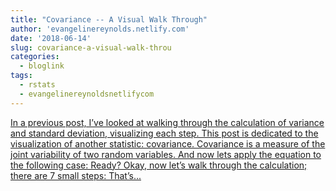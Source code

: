 ```yaml
---
title: "Covariance -- A Visual Walk Through"
author: 'evangelinereynolds.netlify.com'
date: '2018-06-14'
slug: covariance-a-visual-walk-throu
categories:
  - bloglink
tags:
  - rstats
  - evangelinereynoldsnetlifycom
---
```


[In a previous post, I’ve looked at walking through the calculation of variance and standard deviation, visualizing each step. This post is dedicated to the visualization of another statistic: covariance. Covariance is a measure of the joint variability of two random variables. And now lets apply the equation to the following case: Ready? Okay, now let’s walk through the calculation; there are 7 small steps: That’s...<click to read more>](https://evangelinereynolds.netlify.com/post/geometric-covariance/)

